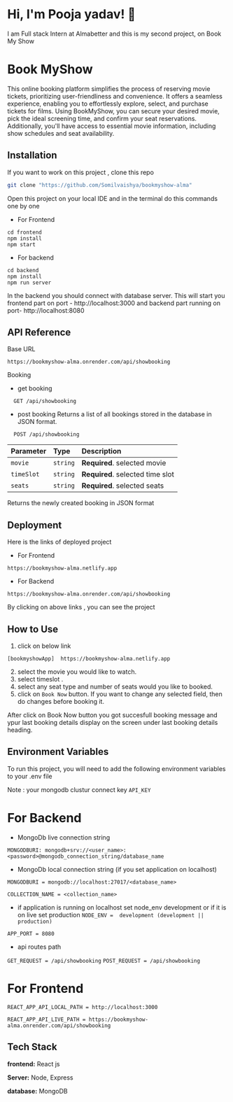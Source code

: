# Hi, I'm Pooja yadav! 👋

I am Full stack Intern at Almabetter and this is my second project, on Book My Show

# Book MyShow

This online booking platform simplifies the process of reserving movie tickets, prioritizing user-friendliness and convenience. It offers a seamless experience, enabling you to effortlessly explore, select, and purchase tickets for films. Using BookMyShow, you can secure your desired movie, pick the ideal screening time, and confirm your seat reservations. Additionally, you'll have access to essential movie information, including show schedules and seat availability.

## Installation

If you want to work on this project , clone this repo

```bash
git clone "https://github.com/Somilvaishya/bookmyshow-alma"

```

Open this project on your local IDE and in the terminal do this commands one by one

- For Frontend

```
cd frontend
npm install
npm start

```

- For backend

```
cd backend
npm install
npm run server
```

In the backend you should connect with database server.
This will start you frontend part on port - http://localhost:3000 and backend part running on port- http://localhost:8080

## API Reference

Base URL

`https://bookmyshow-alma.onrender.com/api/showbooking`

Booking

- get booking

```http
  GET /api/showbooking
```

- post booking
  Returns a list of all bookings stored in the database in JSON format.

```http
  POST /api/showbooking
```

| Parameter  | Type     | Description                      |
| :--------- | :------- | :------------------------------- |
| `movie`    | `string` | **Required**. selected movie     |
| `timeSlot` | `string` | **Required**. selected time slot |
| `seats`    | `string` | **Required**. selected seats     |

Returns the newly created booking in JSON format

## Deployment

Here is the links of deployed project

- For Frontend

`https://bookmyshow-alma.netlify.app`

- For Backend

`https://bookmyshow-alma.onrender.com/api/showbooking`

By clicking on above links , you can see the project

## How to Use

1. click on below link

```https
[bookmyshowApp]  https://bookmyshow-alma.netlify.app

```

2. select the movie you would like to watch.
3. select timeslot .
4. select any seat type and number of seats would you like to booked.
5. click on `Book Now` button. If you want to change any selected field, then do changes before booking it.

After click on Book Now button you got succesfull booking message and ypur last booking details display on the screen under last booking details heading.

## Environment Variables

To run this project, you will need to add the following environment variables to your .env file

Note : your mongodb clustur connect key
`API_KEY`

# For Backend

- MongoDb live connection string

`MONGODBURI: mongodb+srv://<user_name>:<password>@mongodb_connection_string/database_name`

- MongoDb local connection string (if you set application on localhost)

`MONGODBURI = mongodb://localhost:27017/<database_name> `

`COLLECTION_NAME = <collection_name>`

- if application is running on localhost set node_env development
  or if it is on live set production
  `NODE_ENV =  development (development || production)`

`APP_PORT = 8080 `

- api routes path

`GET_REQUEST = /api/showbooking`
`POST_REQUEST = /api/showbooking`

# For Frontend

`REACT_APP_API_LOCAL_PATH = http://localhost:3000`

`REACT_APP_API_LIVE_PATH = https://bookmyshow-alma.onrender.com/api/showbooking`

## Tech Stack

**frontend:** React js

**Server:** Node, Express

**database:** MongoDB
